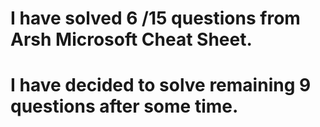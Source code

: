 # I have solved 6 /15 questions from Arsh Microsoft Cheat Sheet.
# I have decided to solve remaining 9 questions after some time.
